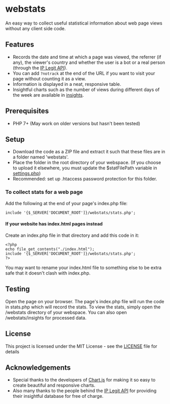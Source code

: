 # webstats
An easy way to collect useful statistical information about web page views without any client side code.

## Features
- Records the date and time at which a page was viewed, the referrer (if any), the viewer's country and whether the user is a bot or a real person (through the [IP Legit API](https://iplegit.com)).
- You can add ```?notrack``` at the end of the URL if you want to visit your page without counting it as a view.
- Information is displayed in a neat, responsive table.
- Insightful charts such as the number of views during different days of the week are available in [insights](insights).

## Prerequisites
- PHP 7+ (May work on older versions but hasn't been tested)

## Setup
- Download the code as a ZIP file and extract it such that these files are in a folder named 'webstats'.
- Place the folder in the root directory of your webspace. (If you choose to upload it elsewhere, you must update the $statFilePath variable in [settings.php](settings.php))
- Recommended: set up .htaccess password protection for this folder.

### To collect stats for a web page
Add the following at the end of your page's index.php file:
```
include '{$_SERVER['DOCUMENT_ROOT']}/webstats/stats.php';
```

#### If your website has index.html pages instead
Create an index.php file in that directory and add this code in it:
```
<?php
echo file_get_contents("./index.html");
include '{$_SERVER['DOCUMENT_ROOT']}/webstats/stats.php';
?>
```
You may want to rename your index.html file to something else to be extra safe that it doesn't clash with index.php.

## Testing
Open the page on your browser. The page's index.php file will run the code in stats.php which will record the stats. To view the stats, simply open the /webstats directory of your webspace. You can also open /webstats/insights for processed data.

## License

This project is licensed under the MIT License - see the [LICENSE](LICENSE) file for details

## Acknowledgements
- Special thanks to the developers of [Chart.js](https://www.chartjs.org/) for making it so easy to create beautiful and responsive charts.
- Also many thanks to the people behind the [IP Legit API](https://iplegit.com) for providing their insightful database for free of charge.
